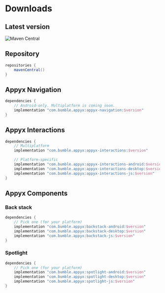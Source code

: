 # Downloads

## Latest version

![Maven Central](https://img.shields.io/maven-central/v/com.bumble.appyx/appyx-navigation)

## Repository

```groovy
repositories {
    mavenCentral()
}
```


## Appyx Navigation

```groovy
dependencies {
    // Android-only. Multiplatform is coming soon.
    implementation "com.bumble.appyx:appyx-navigation:$version"
}
```

## Appyx Interactions

```groovy
dependencies {
    // Multiplatform
    implementation "com.bumble.appyx:appyx-interactions:$version"
    
    // Platform-specific
    implementation "com.bumble.appyx:appyx-interactions-android:$version"
    implementation "com.bumble.appyx:appyx-interactions-desktop:$version"
    implementation "com.bumble.appyx:appyx-interactions-js:$version"
}
```


## Appyx Components

### Back stack

```groovy
dependencies {
    // Pick one (for your platform)
    implementation "com.bumble.appyx:backstack-android:$version"
    implementation "com.bumble.appyx:backstack-desktop:$version"
    implementation "com.bumble.appyx:backstack-js:$version"
}
```

### Spotlight

```groovy
dependencies {
    // Pick one (for your platform)
    implementation "com.bumble.appyx:spotlight-android:$version"
    implementation "com.bumble.appyx:spotlight-desktop:$version"
    implementation "com.bumble.appyx:spotlight-js:$version"
}
```
